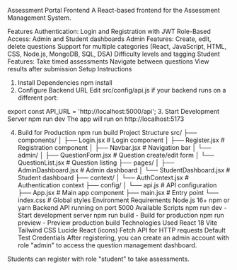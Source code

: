 Assessment Portal Frontend
A React-based frontend for the Assessment Management System.

Features
Authentication: Login and Registration with JWT
Role-Based Access: Admin and Student dashboards
Admin Features:
Create, edit, delete questions
Support for multiple categories (React, JavaScript, HTML, CSS, Node.js, MongoDB, SQL, DSA)
Difficulty levels and tagging
Student Features:
Take timed assessments
Navigate between questions
View results after submission
Setup Instructions
1. Install Dependencies
npm install
2. Configure Backend URL
Edit src/config/api.js if your backend runs on a different port:

export const API_URL = 'http://localhost:5000/api';
3. Start Development Server
npm run dev
The app will run on http://localhost:5173

4. Build for Production
npm run build
Project Structure
src/
├── components/
│   ├── Login.jsx              # Login component
│   ├── Register.jsx           # Registration component
│   ├── Navbar.jsx             # Navigation bar
│   └── admin/
│       ├── QuestionForm.jsx   # Question create/edit form
│       └── QuestionList.jsx   # Question listing
├── pages/
│   ├── AdminDashboard.jsx     # Admin dashboard
│   └── StudentDashboard.jsx   # Student dashboard
├── context/
│   └── AuthContext.jsx        # Authentication context
├── config/
│   └── api.js                 # API configuration
├── App.jsx                    # Main app component
├── main.jsx                   # Entry point
└── index.css                  # Global styles
Environment Requirements
Node.js 16+
npm or yarn
Backend API running on port 5000
Available Scripts
npm run dev - Start development server
npm run build - Build for production
npm run preview - Preview production build
Technologies Used
React 18
Vite
Tailwind CSS
Lucide React (icons)
Fetch API for HTTP requests
Default Test Credentials
After registering, you can create an admin account with role "admin" to access the question management dashboard.

Students can register with role "student" to take assessments.

